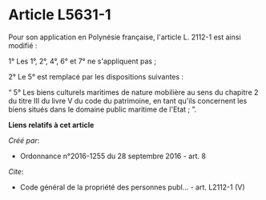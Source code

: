 # Article L5631-1

Pour son application en Polynésie française, l'article L. 2112-1 est ainsi modifié : 

1° Les 1°, 2°, 4°, 6° et 7° ne s'appliquent pas ; 

2° Le 5° est remplacé par les dispositions suivantes : 

“ 5° Les biens culturels maritimes de nature mobilière au sens du chapitre 2 du titre III du livre V du code du patrimoine,
en tant qu'ils concernent les biens situés dans le domaine public maritime de l'Etat ; ”.

**Liens relatifs à cet article**

_Créé par_:

  - Ordonnance n°2016-1255 du 28 septembre 2016 - art. 8

_Cite_:

  - Code général de la propriété des personnes publ... - art. L2112-1 (V)
